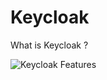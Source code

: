 # Keycloak

What is Keycloak ?

![Keycloak Features](/guillaume/keycloak-features.PNG)

<!--
TODO: add keycloak logo
TODO: add redhat logo
-->

<!--
by RedHat
Open Source
Identity and Access Management
features:
  Single-Sign On
  Identity Brokering and Social Login
  User Federation
  Admin Console
  Account Management Console
  Standard Protocols
  Authorization Services
-->